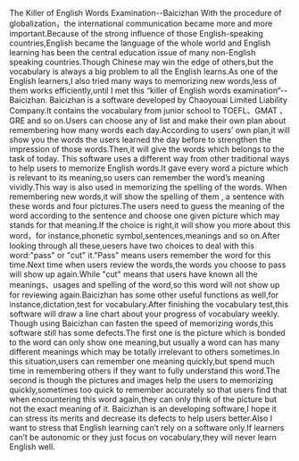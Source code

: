 The Killer of English Words Examination--Baicizhan
With the procedure of globalization，the international communication became more and more important.Because of the strong influence of those English-speaking countries,English became the language of the whole world and English learning has been the central education issue of many non-English speaking countries.Though Chinese may win the edge of others,but the vocabulary is always a big problem to all the English learns.As one of the English learners,I also tried many ways to memorizing new words,less of them works efficiently,until I met this “killer of English words examination”--Baicizhan.
Baicizhan is a software developed by Chaoyouai Limited Liability Company.It contains the vocabulary from junior school to TOEFL、GMAT 、GRE and so on.Users can choose any of list and make their own plan about remembering how many words each day.According to users’ own plan,it will show you the words the users learned the day before to strengthen the impression of those words.Then,it will give the words which belongs to the task of today. 
This software uses a different way from other traditional ways to help users to memorize English words.It gave every word a picture which is relevant to its meaning,so users can remember the word’s meaning vividly.This way is also used in memorizing the spelling of the words. When remembering new words,it will show the spelling of them , a sentence with these words and four pictures.The users need to guess the meaning of the word according to the sentence and choose one given picture which may stands for that meaning.If the choice is right,it will show you more about this word，for instance,phonetic symbol,sentences,meanings and so on.After looking through all these,uesers have two choices to deal with this word:"pass" or "cut" it."Pass" means users remember the word for this time.Next time when users review the words,the words you choose to pass will show up again.While "cut" means that users have known all the meanings、usages and spelling of the word,so this word will not show up for reviewing again.Baicizhan has some other useful functions as well,for instance,dictation,test for vocabulary.After finishing the vocabulary test,this software will draw a line chart about your progress of vocabulary weekly.
Though using Baicizhan can fasten the speed of memorizing words,this software still has some defects.The first one is the picture which is bonded to the word can only show one meaning,but usually a word can has many different meanings which may be totally irrelevant to others sometimes.In this situation,users can remember one meaning quickly,but spend much time in remembering others if they want to fully understand this word.The second is though the pictures and images help the users to memorizing quickly,sometimes too quick to remember accurately so that users find that when encountering  this word again,they can only think of  the picture but not the exact meaning of it.
Baicizhan is an developing software,I hope it can stress its merits and decrease its defects to help users better.Also I want to stress that English learning can’t rely on a software only.If learners can’t be autonomic or they just focus on vocabulary,they will never learn English well.
